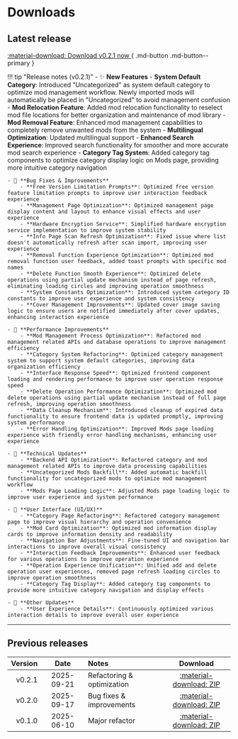 # Downloads

## Latest release

[ :material-download: Download v0.2.1 now ](files/Mods-Locker-v0.2.1.zip){ .md-button .md-button--primary }
<!-- [See checksums](#verification--integrity){ .md-button } -->

!!! tip "Release notes (v0.2.1)"
    - ✨ **New Features**
        - **System Default Category**: Introduced "Uncategorized" as system default category to optimize mod management workflow. Newly imported mods will automatically be placed in "Uncategorized" to avoid management confusion
        - **Mod Relocation Feature**: Added mod relocation functionality to reselect mod file locations for better organization and maintenance of mod library
        - **Mod Removal Feature**: Enhanced mod management capabilities to completely remove unwanted mods from the system
        - **Multilingual Optimization**: Updated multilingual support
        - **Enhanced Search Experience**: Improved search functionality for smoother and more accurate mod search experience
        - **Category Tag System**: Added category tag components to optimize category display logic on Mods page, providing more intuitive category navigation

    - 🐛 **Bug Fixes & Improvements**
        - **Free Version Limitation Prompts**: Optimized free version feature limitation prompts to improve user interaction feedback experience
        - **Management Page Optimization**: Optimized management page display content and layout to enhance visual effects and user experience
        - **Hardware Encryption Service**: Simplified hardware encryption service implementation to improve system stability
        - **Info Page Scan Refresh Optimization**: Fixed issue where list doesn't automatically refresh after scan import, improving user experience
        - **Removal Function Experience Optimization**: Optimized mod removal function user feedback, added toast prompts with specific mod names
        - **Delete Function Smooth Experience**: Optimized delete operations using partial update mechanism instead of page refresh, eliminating loading circles and improving operation smoothness
        - **System Constants Optimization**: Introduced system category ID constants to improve user experience and system consistency
        - **Cover Management Improvements**: Updated cover image saving logic to ensure users are notified immediately after cover updates, enhancing interaction experience

    - 🚀 **Performance Improvements**
        - **Mod Management Process Optimization**: Refactored mod management related APIs and database operations to improve management efficiency
        - **Category System Refactoring**: Optimized category management system to support system default categories, improving data organization efficiency
        - **Interface Response Speed**: Optimized frontend component loading and rendering performance to improve user operation response speed
        - **Delete Operation Performance Optimization**: Optimized mod delete operations using partial update mechanism instead of full page refresh, improving operation smoothness
        - **Data Cleanup Mechanism**: Introduced cleanup of expired data functionality to ensure frontend data is updated promptly, improving system performance
        - **Error Handling Optimization**: Improved Mods page loading experience with friendly error handling mechanisms, enhancing user experience

    - 🔧 **Technical Updates**
        - **Backend API Optimization**: Refactored category and mod management related APIs to improve data processing capabilities
        - **Uncategorized Mods Backfill**: Added automatic backfill functionality for uncategorized mods to optimize mod management workflow
        - **Mods Page Loading Logic**: Adjusted Mods page loading logic to improve user experience and system performance

    - 🎨 **User Interface (UI/UX)**
        - **Category Page Refactoring**: Refactored category management page to improve visual hierarchy and operation convenience
        - **Mod Card Optimization**: Optimized mod information display cards to improve information density and readability
        - **Navigation Bar Adjustments**: Fine-tuned UI and navigation bar interactions to improve overall visual consistency
        - **Interaction Feedback Improvements**: Enhanced user feedback for various operations to improve operation experience
        - **Operation Experience Unification**: Unified add and delete operation user experiences, removed page refresh loading circles to improve operation smoothness
        - **Category Tag Display**: Added category tag components to provide more intuitive category navigation and display effects

    - 📝 **Other Updates**
        - **User Experience Details**: Continuously optimized various interaction details to improve overall user experience

---

## Previous releases

| Version | Date | Notes | Download |
|---:|:---:|:---|:---:|
| v0.2.1 | 2025-09-21 | Refactoring & optimization | [:material-download: ZIP](files/Mods-Locker-v0.2.1.zip) |
| v0.2.0 | 2025-09-17 | Bug fixes & improvements | [:material-download: ZIP](files/mods-locker-v0.2.0.zip) |
| v0.1.0 | 2025-06-10 | Major refactor | [:material-download: ZIP](files/mods-locker-0.1.0.zip) |
